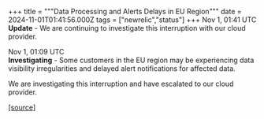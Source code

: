 +++
title = """Data Processing and Alerts Delays in EU Region"""
date = 2024-11-01T01:41:56.000Z
tags = ["newrelic","status"]
+++
Nov 1, 01:41 UTC  
**Update** - We are continuing to investigate this interruption with our cloud provider.

Nov 1, 01:09 UTC  
**Investigating** - Some customers in the EU region may be experiencing data visibility irregularities and delayed alert notifications for affected data.  
  
We are investigating this interruption and have escalated to our cloud provider.

[[source]](https://status.newrelic.com/incidents/g2cctkd5yd1y)
